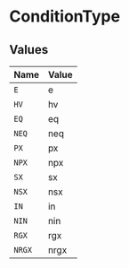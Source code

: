 # ConditionType


## Values

| Name   | Value  |
| ------ | ------ |
| `E`    | e      |
| `HV`   | hv     |
| `EQ`   | eq     |
| `NEQ`  | neq    |
| `PX`   | px     |
| `NPX`  | npx    |
| `SX`   | sx     |
| `NSX`  | nsx    |
| `IN`   | in     |
| `NIN`  | nin    |
| `RGX`  | rgx    |
| `NRGX` | nrgx   |